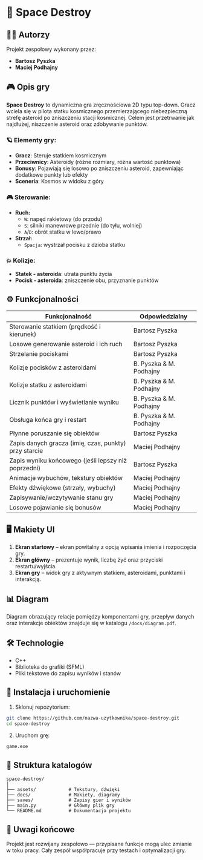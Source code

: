 
# 🚀 Space Destroy

## 👨‍🚀 Autorzy
Projekt zespołowy wykonany przez:

- **Bartosz Pyszka**
- **Maciej Podhajny**

## 🎮 Opis gry
**Space Destroy** to dynamiczna gra zręcznościowa 2D typu top-down. Gracz wciela się w pilota statku kosmicznego przemierzającego niebezpieczną strefę asteroid po zniszczeniu stacji kosmicznej. Celem jest przetrwanie jak najdłużej, niszczenie asteroid oraz zdobywanie punktów.

### 🪐 Elementy gry:
- **Gracz**: Steruje statkiem kosmicznym
- **Przeciwnicy**: Asteroidy (różne rozmiary, różna wartość punktowa)
- **Bonusy**: Pojawiają się losowo po zniszczeniu asteroid, zapewniając dodatkowe punkty lub efekty
- **Sceneria**: Kosmos w widoku z góry

### 🎮 Sterowanie:
- **Ruch:**
  - `W`: napęd rakietowy (do przodu)
  - `S`: silniki manewrowe przednie (do tyłu, wolniej)
  - `A`/`D`: obrót statku w lewo/prawo
- **Strzał:**
  - `Spacja`: wystrzał pocisku z dzioba statku

### 💥 Kolizje:
- **Statek - asteroida**: utrata punktu życia
- **Pocisk - asteroida**: zniszczenie obu, przyznanie punktów

## ⚙️ Funkcjonalności

| Funkcjonalność | Odpowiedzialny |
|----------------|----------------|
| Sterowanie statkiem (prędkość i kierunek) | Bartosz Pyszka |
| Losowe generowanie asteroid i ich ruch | Bartosz Pyszka |
| Strzelanie pociskami | Bartosz Pyszka |
| Kolizje pocisków z asteroidami | B. Pyszka & M. Podhajny |
| Kolizje statku z asteroidami | B. Pyszka & M. Podhajny |
| Licznik punktów i wyświetlanie wyniku | B. Pyszka & M. Podhajny |
| Obsługa końca gry i restart | B. Pyszka & M. Podhajny |
| Płynne poruszanie się obiektów | Bartosz Pyszka |
| Zapis danych gracza (imię, czas, punkty) przy starcie | Maciej Podhajny |
| Zapis wyniku końcowego (jeśli lepszy niż poprzedni) | Bartosz Pyszka |
| Animacje wybuchów, tekstury obiektów | Maciej Podhajny |
| Efekty dźwiękowe (strzały, wybuchy) | Maciej Podhajny |
| Zapisywanie/wczytywanie stanu gry | Maciej Podhajny |
| Losowe pojawianie się bonusów | Maciej Podhajny |

## 🖥️ Makiety UI

1. **Ekran startowy** – ekran powitalny z opcją wpisania imienia i rozpoczęcia gry.
2. **Ekran główny** – prezentuje wynik, liczbę żyć oraz przyciski restartu/wyjścia.
3. **Ekran gry** – widok gry z aktywnym statkiem, asteroidami, punktami i interakcją.

## 📊 Diagram
Diagram obrazujący relacje pomiędzy komponentami gry, przepływ danych oraz interakcje obiektów znajduje się w katalogu `/docs/diagram.pdf`.

## 🛠️ Technologie
- C++
- Biblioteka do grafiki (SFML)
- Pliki tekstowe do zapisu wyników i stanów

## 💾 Instalacja i uruchomienie
1. Sklonuj repozytorium:
```bash
git clone https://github.com/nazwa-uzytkownika/space-destroy.git
cd space-destroy
```
2. Uruchom grę:
```bash
game.exe
```

## 📁 Struktura katalogów
```
space-destroy/
│
├── assets/            # Tekstury, dźwięki
├── docs/              # Makiety, diagramy
├── saves/             # Zapisy gier i wyników
├── main.py            # Główny plik gry
└── README.md          # Dokumentacja projektu
```

## 📌 Uwagi końcowe
Projekt jest rozwijany zespołowo — przypisane funkcje mogą ulec zmianie w toku pracy. Cały zespół współpracuje przy testach i optymalizacji gry.
